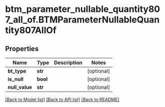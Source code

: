 # btm_parameter_nullable_quantity807_all_of.BTMParameterNullableQuantity807AllOf

## Properties
Name | Type | Description | Notes
------------ | ------------- | ------------- | -------------
**bt_type** | **str** |  | [optional] 
**is_null** | **bool** |  | [optional] 
**null_value** | **str** |  | [optional] 

[[Back to Model list]](../README.md#documentation-for-models) [[Back to API list]](../README.md#documentation-for-api-endpoints) [[Back to README]](../README.md)



